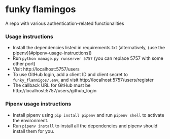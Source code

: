 # funky flamingos

A repo with various authentication-related functionalities

### Usage instructions

+ Install the dependencies listed in requirements.txt (alternatively, (use the pipenv)[#pipenv-usage-instructions])
+ Run `python manage.py runserver 5757` (you can replace 5757 with some other port)
+ Visit http://localhost:5757/users
+ To use GitHub login, add a client ID and client secret to `funky_flamnigos/.env`,
  and visit http://localhost:5757/users/register
+ The callback URL for GitHub must be http://localhost:5757/users/github_login


### Pipenv usage instructions

+ Install pipenv using `pip install pipenv` and run `pipenv shell` to activate the environment.
+ Run `pipenv install` to install all the dependencies and pipenv should install them for you.